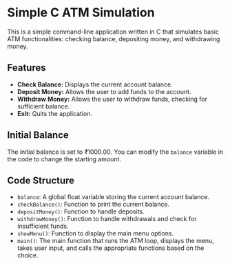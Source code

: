 # Simple C ATM Simulation

This is a simple command-line application written in C that simulates basic ATM functionalities: checking balance, depositing money, and withdrawing money.

## Features

*   **Check Balance:** Displays the current account balance.
*   **Deposit Money:** Allows the user to add funds to the account.
*   **Withdraw Money:** Allows the user to withdraw funds, checking for sufficient balance.
*   **Exit:** Quits the application.

## Initial Balance

The initial balance is set to ₹1000.00. You can modify the `balance` variable in the code to change the starting amount.

## Code Structure

*   `balance`: A global float variable storing the current account balance.
*   `checkBalance()`: Function to print the current balance.
*   `depositMoney()`: Function to handle deposits.
*   `withdrawMoney()`: Function to handle withdrawals and check for insufficient funds.
*   `showMenu()`: Function to display the main menu options.
*   `main()`: The main function that runs the ATM loop, displays the menu, takes user input, and calls the appropriate functions based on the choice.